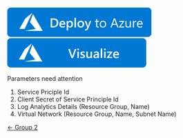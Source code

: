 [![Deploy To Azure](https://raw.githubusercontent.com/Azure/azure-quickstart-templates/master/1-CONTRIBUTION-GUIDE/images/deploytoazure.svg?sanitize=true)](https://portal.azure.com/#create/Microsoft.Template/uri/https%3A%2F%2Fraw.githubusercontent.com%2Fsudheeranguluri%2FAzureARM%2Fmaster%2FAKS_CNI%2Ftemplate.json)  [![Visualize](https://raw.githubusercontent.com/Azure/azure-quickstart-templates/master/1-CONTRIBUTION-GUIDE/images/visualizebutton.svg?sanitize=true)](http://armviz.io/#/?load=https%3A%2F%2Fraw.githubusercontent.com%2Fsudheeranguluri%2FAzureARM%2Fmaster%2FAKS_CNI%2Ftemplate.json)

Parameters need attention
  1. Service Priciple Id
  2. Client Secret of Service Principle Id
  3. Log Analytics Details (Resource Group, Name)
  4. Virtual Network (Resource Group, Name, Subnet Name)

[&larr; Group 2]((https://github.com/sudheeranguluri/AzureARM/blob/master/README.md/#group-1))
